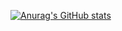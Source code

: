[![Anurag's GitHub stats](https://github-readme-stats.vercel.app/apicat0825anuraghazra)](https://github.com/anuraghazra/github-readme-stats)
